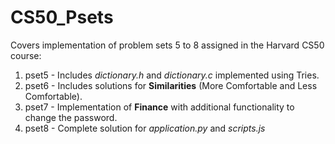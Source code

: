 # CS50_Psets
Covers implementation of problem sets 5 to 8 assigned in the Harvard CS50 course:
1. pset5 - Includes *dictionary.h* and *dictionary.c* implemented using Tries.
2. pset6 - Includes solutions for **Similarities** (More Comfortable and Less Comfortable).
3. pset7 - Implementation of **Finance** with additional functionality to change the password.
4. pset8 - Complete solution for *application.py* and *scripts.js*

